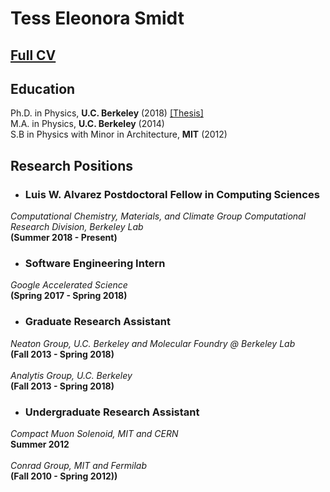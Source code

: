 # Tess Eleonora Smidt

## [Full CV](pdfs/CV_current.pdf)

## Education

Ph.D. in Physics, <b>U.C. Berkeley</b> (2018)  [[Thesis]](pdfs/TES_thesis_small.pdf)<br>
M.A. in Physics, <b> U.C. Berkeley</b> (2014) <br>
S.B in Physics with Minor in Architecture, <b>MIT</b> (2012)


## Research Positions

* ### Luis W. Alvarez Postdoctoral Fellow in Computing Sciences
<i>Computational Chemistry, Materials, and Climate Group
Computational Research Division, Berkeley Lab</i>
<br>
<b>(Summer 2018 - Present)</b>

* ### Software Engineering Intern
<i> Google Accelerated Science </i>
<br>
<b>(Spring 2017 - Spring 2018)</b>

* ### Graduate Research Assistant
<i> Neaton Group, U.C. Berkeley and Molecular Foundry @ Berkeley Lab </i>
<br>
<b> (Fall 2013 - Spring 2018) </b>
<br>
<br>
<i> Analytis Group, U.C. Berkeley </i>
<br>
<b> (Fall 2013 - Spring 2018) </b>

* ### Undergraduate Research Assistant
<i> Compact Muon Solenoid, MIT and CERN </i>
<br>
<b>Summer 2012</b>
<br>
<br>
<i> Conrad Group, MIT and Fermilab </i>
<br>
<b> (Fall 2010 - Spring 2012))
